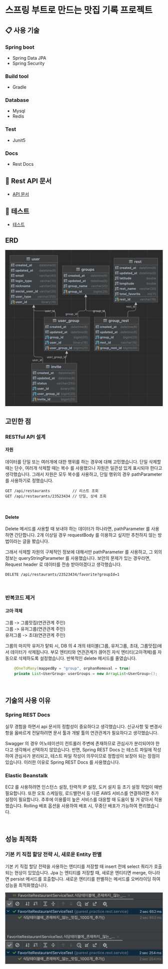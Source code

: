 # 스프링 부트로 만드는 맛집 기록 프로젝트

## :clipboard: 사용 기술

### Spring boot
* Spring Data JPA
* Spring Security

### Build tool
* Gradle

### Database
* Mysql
* Redis

### Test
* Junit5

### Docs
* Rest Docs

## :link: Rest API 문서
* [API 문서](https://jpa-rest.vercel.app/)

## :link: 테스트
* [테스트](https://github.com/vvs-kim/jpa_rest/tree/develop/src/test/java/jparest/practice)

## ERD
![](./src/main/resources/image/erd.png)

## 고민한 점
### RESTful API 설계

#### 자원
데이터를 단일 또는 여러개에 대한 행위를 하는 경우에 대해 고민했습니다. 단일 삭제할 때는 단수, 여러개 삭제할 때는 복수 를 사용했으나 자원은 일관성 있게 표시되야 한다고 생각했습니다.
그래서 자원은 모두 복수를 사용하고, 단일 행위의 경우 pathParameter 를 사용하기로 정했습니다.
```shell
GET /api/restaurants          // 리스트 조회
GET /api/restaurants/23523434 // 단일, 상세 조회
```

<br />

#### Delete
Delete 메서드를 사용할 때 보내야 하는 데이터가 하나라면, pathParameter 를 사용하면 간단합니다.
2개 이상일 경우 requestBody 를 이용하고 싶지만 추천하지 않는 방법이라는 글을 봤습니다.

그래서 삭제할 자원의 구체적인 정보에 대해서만 pathParameter 를 사용하고, 그 외의 정보는 queryStringParameter 를 사용했습니다.
보안의 문제가 있는 경우라면, Request header 로 데이터를 전송 받아야겠다고 생각했습니다.
```shell
DELETE /api/restaurants/23523434/favorite?groupId=1
```

<br />

### 반복코드 제거
#### 고아 객체

그룹 -> 그룹맛집(연관관계 주인)<br/>
그룹 -> 유저그룹(연관관계 주인)<br/>
유저그룹 -> 초대(연관관계 주인)

그룹의 마지막 유저가 탙퇴 시, DB 의 4 개의 테이블(그룹, 유저그룹, 초대, 그룹맛집)에서 데이터가 삭제됩니다.
부모 엔티티와 연관관계가 끊어진 자식 엔티티(고아객체)를 자동으로 삭제하도록 설정했습니다.
반복적인 delete 메서드를 줄였습니다.
```java
    @OneToMany(mappedBy = "group", orphanRemoval = true)
    private List<UserGroup> userGroups = new ArrayList<UserGroup>();
```

<br />

## 기술의 사용 이유

### Spring REST Docs
실무 경험을 하면서 api 문서의 정합성이 중요하다고 생각했습니다.
신규사항 및 변경사항을 옳바르게 전달하려면 문서 툴과 개발 툴의 연관관계가 필요하다고 생각했습니다.

Swagger 의 경우 어노테이션이 컨트롤러 주변에 존재하므로 관심사가 분리되어야 한다고 생각해서 선택하지 않았습니다.
반면, Spring REST Docs 는 테스트 파일에 작성하여 관심사가 분리되고, 테스트 파일 작성이 의무이므로 정합성이 보장아 되는 장점이 있습니다.
이러한 이유로 Spring REST Docs 를 사용했습니다.

### Elastic Beanstalk
EC2 를 사용하려면 인스턴스 설정, 탄력적 IP 설정, 도커 설치 등 초기 설정 작업이 매번 필요합니다.
또한 오토 스케일링, 로드밸런서 등 다른 AWS 서비스를 연결하려면 추가 설정이 필요합니다.
추후에 이용률이 높은 서비스를 대응할 때 도움이 될 거 같아서 적용했습니다.
Rolling 배포 옵션을 사용하여 배포 시, 무중단 배포가 가능하여 편리했습니다.

<br />

## 성능 최적화

### 기본 키 직접 할당 전략 시, 새로운 Entity 판별
기본 키 직접 할당 전략을 사용하는 엔티티를 저장할 때 insert 전에 select 쿼리가 호출되는 현상이 있었습니다.
Jpa 는 엔티티를 저장할 때, 새로운 엔티티면 merge, 아니라면 persist 메서드를 호출합니다.
새로운 엔티티를 판별하는 메서드를 오버라이딩 하여 성능을 최적화했습니다.

![](./src/main/resources/image/new-entity.png)


